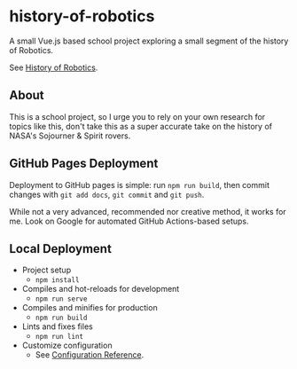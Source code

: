 # history-of-robotics

A small Vue.js based school project exploring a small segment of the history of Robotics.

See [History of Robotics](https://xevion.github.io/history-of-robotics/).

## About

This is a school project, so I urge you to rely on your own research for topics like this, don't take this as a super accurate take on the
history of NASA's Sojourner & Spirit rovers.

## GitHub Pages Deployment

Deployment to GitHub pages is simple: run `npm run build`, then commit changes with `git add docs`, `git commit` and `git push`.

While not a very advanced, recommended nor creative method, it works for me. Look on Google for automated
GitHub Actions-based setups.

## Local Deployment

- Project setup
    - `npm install`
- Compiles and hot-reloads for development
    - `npm run serve`
- Compiles and minifies for production
    - `npm run build`
-  Lints and fixes files
    - `npm run lint`
- Customize configuration
    - See [Configuration Reference](https://cli.vuejs.org/config/).
